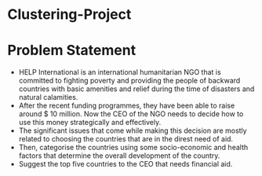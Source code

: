 # Clustering-Project
# Problem Statement
* HELP International is an international humanitarian NGO that is committed to fighting poverty and providing the people of backward countries with basic amenities and relief during the time of disasters and natural calamities.
* After the recent funding programmes, they have been able to raise around $ 10 million. Now the CEO of the NGO needs to decide how to use this money strategically and effectively.
* The significant issues that come while making this decision are mostly related to choosing the countries that are in the direst need of aid.
* Then, categorise the countries using some socio-economic and health factors that determine the overall development of the country.
* Suggest the top five countries to the CEO that needs financial aid.
